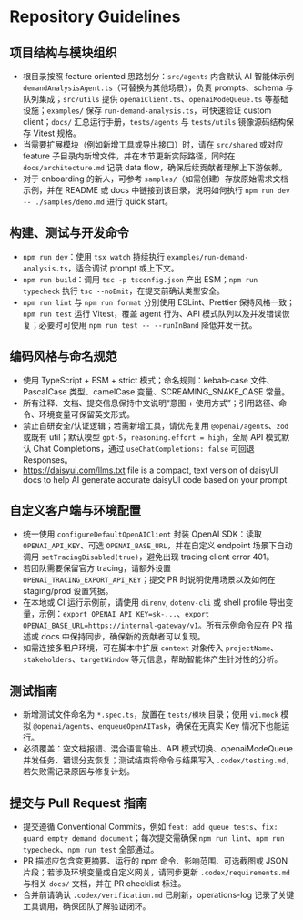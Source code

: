 # Repository Guidelines

## 项目结构与模块组织
- 根目录按照 feature oriented 思路划分：`src/agents` 内含默认 AI 智能体示例 `demandAnalysisAgent.ts`（可替换为其他场景），负责 prompts、schema 与队列集成；`src/utils` 提供 `openaiClient.ts`、`openaiModeQueue.ts` 等基础设施；`examples/` 保存 `run-demand-analysis.ts`，可快速验证 custom client；`docs/` 汇总运行手册，`tests/agents` 与 `tests/utils` 镜像源码结构保存 Vitest 规格。
- 当需要扩展模块（例如新增工具或导出接口）时，请在 `src/shared` 或对应 feature 子目录内新增文件，并在本节更新实际路径，同时在 `docs/architecture.md` 记录 data flow，确保后续贡献者理解上下游依赖。
- 对于 onboarding 的新人，可参考 `samples/`（如需创建）存放原始需求文档示例，并在 README 或 docs 中链接到该目录，说明如何执行 `npm run dev -- ./samples/demo.md` 进行 quick start。

## 构建、测试与开发命令
- `npm run dev`：使用 `tsx watch` 持续执行 `examples/run-demand-analysis.ts`，适合调试 prompt 或上下文。
- `npm run build`：调用 `tsc -p tsconfig.json` 产出 ESM；`npm run typecheck` 执行 `tsc --noEmit`，在提交前确认类型安全。
- `npm run lint` 与 `npm run format` 分别使用 ESLint、Prettier 保持风格一致；`npm run test` 运行 Vitest，覆盖 agent 行为、API 模式队列以及并发错误恢复；必要时可使用 `npm run test -- --runInBand` 降低并发干扰。

## 编码风格与命名规范
- 使用 TypeScript + ESM + strict 模式；命名规则：kebab-case 文件、PascalCase 类型、camelCase 变量、SCREAMING_SNAKE_CASE 常量。
- 所有注释、文档、提交信息保持中文说明“意图 + 使用方式”；引用路径、命令、环境变量可保留英文形式。
- 禁止自研安全/认证逻辑；若需新增工具，请优先复用 `@openai/agents`、`zod` 或既有 util；默认模型 `gpt-5`，`reasoning.effort = high`，全局 API 模式默认 Chat Completions，通过 `useChatCompletions: false` 可回退 Responses。
- https://daisyui.com/llms.txt file is a compact, text version of daisyUI docs to help AI generate accurate daisyUI code based on your prompt.

## 自定义客户端与环境配置
- 统一使用 `configureDefaultOpenAIClient` 封装 OpenAI SDK：读取 `OPENAI_API_KEY`、可选 `OPENAI_BASE_URL`，并在自定义 endpoint 场景下自动调用 `setTracingDisabled(true)`，避免出现 tracing client error 401。
- 若团队需要保留官方 tracing，请额外设置 `OPENAI_TRACING_EXPORT_API_KEY`；提交 PR 时说明使用场景以及如何在 staging/prod 设置凭据。
- 在本地或 CI 运行示例前，请使用 `direnv`, `dotenv-cli` 或 shell profile 导出变量，示例：`export OPENAI_API_KEY=sk-...`、`export OPENAI_BASE_URL=https://internal-gateway/v1`。所有示例命令应在 PR 描述或 docs 中保持同步，确保新的贡献者可以复现。
- 如需连接多租户环境，可在脚本中扩展 `context` 对象传入 `projectName`、`stakeholders`、`targetWindow` 等元信息，帮助智能体产生针对性的分析。

## 测试指南
- 新增测试文件命名为 `*.spec.ts`，放置在 `tests/模块` 目录；使用 `vi.mock` 模拟 `@openai/agents`、`enqueueOpenAITask`，确保在无真实 Key 情况下也能运行。
- 必须覆盖：空文档报错、混合语言输出、API 模式切换、openaiModeQueue 并发任务、错误分支恢复；测试结束将命令与结果写入 `.codex/testing.md`，若失败需记录原因与修复计划。

## 提交与 Pull Request 指南
- 提交遵循 Conventional Commits，例如 `feat: add queue tests`、`fix: guard empty demand document`；每次提交需确保 `npm run lint`、`npm run typecheck`、`npm run test` 全部通过。
- PR 描述应包含变更摘要、运行的 npm 命令、影响范围、可选截图或 JSON 片段；若涉及环境变量或自定义网关，请同步更新 `.codex/requirements.md` 与相关 `docs/` 文档，并在 PR checklist 标注。
- 合并前请确认 `.codex/verification.md` 已刷新，operations-log 记录了关键工具调用，确保团队了解验证闭环。